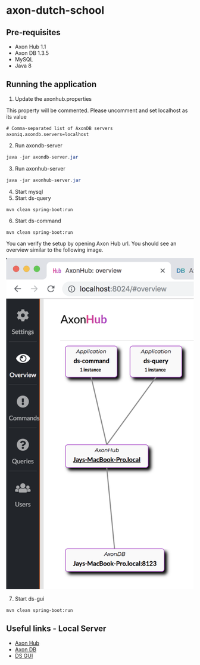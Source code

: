 # axon-dutch-school


## Pre-requisites
- Axon Hub 1.1
- Axon DB 1.3.5
- MySQL
- Java 8

## Running the application

1. Update the axonhub.properties

This property will be commented. Please uncomment and set localhost as its value

```properties
# Comma-separated list of AxonDB servers
axoniq.axondb.servers=localhost
```

2. Run axondb-server

```java
java -jar axondb-server.jar
```

3. Run axonhub-server

```java
java -jar axonhub-server.jar
```

4. Start mysql
5. Start ds-query

```maven
mvn clean spring-boot:run 
```
6. Start ds-command

```maven
mvn clean spring-boot:run 
```

You can verify the setup by opening Axon Hub url. You should see an overview similar to the following image.
 
![Axon Hub Overview](./docs/AxonHub-before-ds-gui.png)


7. Start ds-gui

```maven
mvn clean spring-boot:run 
```

## Useful links - Local Server

- [Axon Hub](http://localhost:8024)
- [Axon DB](http://localhost:8023)
- [DS GUI](http://localhost:8080)
